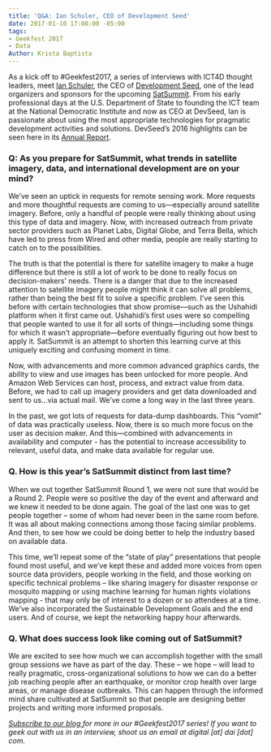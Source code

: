 ```yaml
---
title: 'Q&A: Ian Schuler, CEO of Development Seed'
date: 2017-01-10 17:08:00 -05:00
tags:
- Geekfest 2017
- Data
Author: Krista Baptista
---
```


As a kick off to #Geekfest2017, a series of interviews with ICT4D thought leaders, meet [Ian Schuler](https://developmentseed.org/team/ian-schuler/), the CEO of [Development Seed](https://www.developmentseed.org/), one of the lead organizers and sponsors for the upcoming [SatSummit](https://satsummit.io/). From his early professional days at the U.S. Department of State to founding the ICT team at the National Democratic Institute and now as CEO at DevSeed, Ian is passionate about using the most appropriate technologies for pragmatic development activities and solutions. DevSeed’s 2016 highlights can be seen here in its [Annual Report](https://developmentseed.org/blog/2017/01/05/annual-report/).

### Q: As you prepare for SatSummit, what trends in satellite imagery, data, and international development are on your mind?

We’ve seen an uptick in requests for remote sensing work. More requests and more thoughtful requests are coming to us—especially around satellite imagery. Before, only a handful of people were really thinking about using this type of data and imagery. Now, with increased outreach from private sector providers such as Planet Labs, Digital Globe, and Terra Bella, which have led to press from Wired and other media, people are really starting to catch on to the possibilities.

The truth is that the potential is there for satellite imagery to make a huge difference but there is still a lot of work to be done to really focus on decision-makers’ needs. There is a danger that due to the increased attention to satellite imagery people might think it can solve all problems, rather than being the best fit to solve a specific problem. I’ve seen this before with certain technologies that show promise—such as the Ushahidi platform when it first came out. Ushahidi’s first uses were so compelling that people wanted to use it for all sorts of things—including some things for which it wasn’t appropriate—before eventually figuring out how best to apply it. SatSummit is an attempt to shorten this learning curve at this uniquely exciting and confusing moment in time.

Now, with advancements and more common advanced graphics cards, the ability to view and use images has been unlocked for more people. And Amazon Web Services can host, process, and extract value from data.  Before, we had to call up imagery providers and get data downloaded and sent to us…via actual mail. We’ve come a long way in the last three years.

In the past, we got lots of requests for data-dump dashboards. This “vomit” of data was practically useless. Now, there is so much more focus on the user as decision maker. And this—combined with advancements in availability and computer - has the potential to increase accessibility to relevant, useful data, and make data available for regular use.

### Q. How is this year’s SatSummit distinct from last time?

When we out together SatSummit Round 1, we were not sure that would be a Round 2.  People were so positive the day of the event and afterward and we knew it needed to be done again.  The goal of the last one was to get people together – some of whom had never been in the same room before.  It was all about making connections among those facing similar problems.  And then, to see how we could be doing better to help the industry based on available data.

This time, we’ll repeat some of the “state of play” presentations that people found most useful, and we’ve kept these and added more voices from open source data providers, people working in the field, and those working on specific technical problems – like sharing imagery for disaster response or mosquito mapping or using machine learning for human rights violations mapping -  that may only be of interest to a dozen or so attendees at a time. We’ve also incorporated the Sustainable Development Goals and the end users. And of course, we kept the networking happy hour afterwards.

### Q. What does success look like coming out of SatSummit?

We are excited to see how much we can accomplish together with the small group sessions we have as part of the day. These – we hope – will lead to really pragmatic, cross-organizational solutions to how we can do a better job reaching people after an earthquake, or monitor crop health over large areas, or manage disease outbreaks.  This can happen through the informed mind share cultivated at SatSummit so that people are designing better projects and writing more informed proposals.

*[Subscribe to our blog ](https://confirmsubscription.com/h/r/066AFBA15492935C)for more in our #Geekfest2017 series! If you want to geek out with us in an interview, shoot us an email at digital \[at\] dai \[dot\] com.*